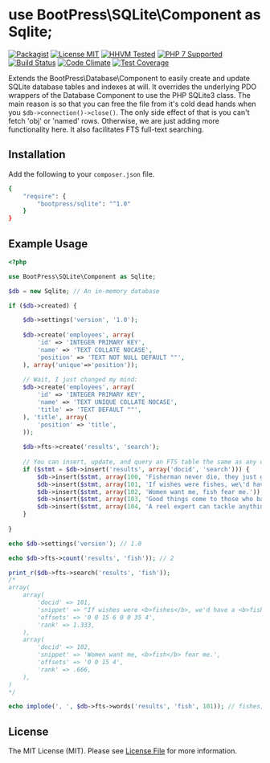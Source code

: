 # use BootPress\SQLite\Component as Sqlite;

[![Packagist][badge-version]][link-packagist]
[![License MIT][badge-license]](LICENSE.md)
[![HHVM Tested][badge-hhvm]][link-travis]
[![PHP 7 Supported][badge-php]][link-travis]
[![Build Status][badge-travis]][link-travis]
[![Code Climate][badge-code-climate]][link-code-climate]
[![Test Coverage][badge-coverage]][link-coverage]

Extends the BootPress\Database\Component to easily create and update SQLite database tables and indexes at will.  It overrides the underlying PDO wrappers of the Database Component to use the PHP SQLite3 class.  The main reason is so that you can free the file from it's cold dead hands when you ``$db->connection()->close()``.  The only side effect of that is you can't fetch 'obj' or 'named' rows.  Otherwise, we are just adding more functionality here.  It also facilitates FTS full-text searching.

## Installation

Add the following to your ``composer.json`` file.

``` bash
{
    "require": {
        "bootpress/sqlite": "^1.0"
    }
}
```

## Example Usage

``` php
<?php

use BootPress\SQLite\Component as Sqlite;

$db = new Sqlite; // An in-memory database

if ($db->created) {

    $db->settings('version', '1.0');
    
    $db->create('employees', array(
        'id' => 'INTEGER PRIMARY KEY',
        'name' => 'TEXT COLLATE NOCASE',
        'position' => 'TEXT NOT NULL DEFAULT ""',
    ), array('unique'=>'position'));
    
    // Wait, I just changed my mind:
    $db->create('employees', array(
        'id' => 'INTEGER PRIMARY KEY',
        'name' => 'TEXT UNIQUE COLLATE NOCASE',
        'title' => 'TEXT DEFAULT ""',
    ), 'title', array(
        'position' => 'title',
    ));
    
    $db->fts->create('results', 'search');
    
    // You can insert, update, and query an FTS table the same as any other.
    if ($stmt = $db->insert('results', array('docid', 'search'))) {
        $db->insert($stmt, array(100, 'Fisherman never die, they just get reel tired.'));
        $db->insert($stmt, array(101, 'If wishes were fishes, we\'d have a fish fry.'));
        $db->insert($stmt, array(102, 'Women want me, fish fear me.'));
        $db->insert($stmt, array(103, 'Good things come to those who bait.'));
        $db->insert($stmt, array(104, 'A reel expert can tackle anything.'));
    }
    
}

echo $db->settings('version'); // 1.0

echo $db->fts->count('results', 'fish')); // 2

print_r($db->fts->search('results', 'fish'));
/*
array(
    array(
        'docid' => 101,
        'snippet' => "If wishes were <b>fishes</b>, we'd have a <b>fish</b> fry.",
        'offsets' => '0 0 15 6 0 0 35 4',
        'rank' => 1.333,
    ),
    array(
        'docid' => 102,
        'snippet' => 'Women want me, <b>fish</b> fear me.',
        'offsets' => '0 0 15 4',
        'rank' => .666,
    ),
)
*/

echo implode(', ', $db->fts->words('results', 'fish', 101)); // fishes, fish
```

## License

The MIT License (MIT). Please see [License File](LICENSE.md) for more information.

[badge-version]: https://img.shields.io/packagist/v/bootpress/sqlite.svg?style=flat-square&label=Packagist
[badge-license]: https://img.shields.io/badge/License-MIT-blue.svg?style=flat-square
[badge-hhvm]: https://img.shields.io/badge/HHVM-Tested-8892bf.svg?style=flat-square
[badge-php]: https://img.shields.io/badge/PHP%207-Supported-8892bf.svg?style=flat-square
[badge-travis]: https://img.shields.io/travis/Kylob/SQLite/master.svg?style=flat-square
[badge-code-climate]: https://img.shields.io/codeclimate/github/Kylob/SQLite.svg?style=flat-square
[badge-coverage]: https://img.shields.io/codeclimate/coverage/github/Kylob/SQLite.svg?style=flat-square

[link-packagist]: https://packagist.org/packages/bootpress/sqlite
[link-travis]: https://travis-ci.org/Kylob/SQLite
[link-code-climate]: https://codeclimate.com/github/Kylob/SQLite
[link-coverage]: https://codeclimate.com/github/Kylob/SQLite/coverage
